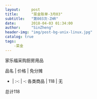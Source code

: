 ```yaml
---
layout:     post
title:      "菜金账单-3月03"
subtitle:   "第003次-ZHR"
date:       2018-04-03 01:34:00
author:     "SinZheng"
header-img: "img/post-bg-unix-linux.jpg"
catalog: true
tags:
    -菜金
---
```

  家乐福采购厨房用品

品名 | 价格 | 免分摊 
- | :-: | -: 
各类商品 | 118 | 无

总计118
